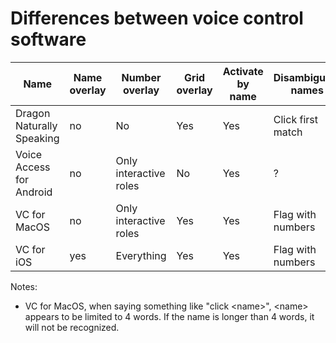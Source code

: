 # Differences between voice control software

| Name                      | Name overlay | Number overlay         | Grid overlay | Activate by name | Disambiguate names | Activate by role | Disambiguate roles |
|---------------------------|--------------|------------------------|--------------|------------------|--------------------|------------------|--------------------|
| Dragon Naturally Speaking | no           | No                     | Yes          | Yes              | Click first match  | Yes              | Yes                |
| Voice Access for Android  | no           | Only interactive roles | No           | Yes              | ?                  | No               | NA                 |
| VC for MacOS              | no           | Only interactive roles | Yes          | Yes              | Flag with numbers  | No               | NA                 |
| VC for iOS                | yes          | Everything             | Yes          | Yes              | Flag with numbers  | No               | NA                 |

Notes:
 
 * VC for MacOS, when saying something like "click \<name\>", \<name\> appears to be limited to 4 words. If the name is longer than 4 words, it will not be recognized.
  